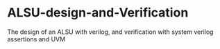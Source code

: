 # ALSU-design-and-Verification
The design of an ALSU with verilog, and verification with system verilog assertions and UVM
